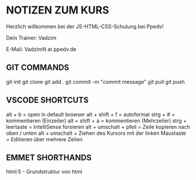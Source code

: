 # NOTIZEN ZUM KURS

Herzlich willkommen bei der JS-HTML-CSS-Schulung bei Ppedv!

Dein Trainer: Vadzim

E-Mail: VadzimN at ppedv.de

## GIT COMMANDS

git init
git clone
git add .
git commit -m "commit message"
git pull
git push

## VSCODE SHORTCUTS

alt + b = open in default browser
alt + shift + f = autoformat
strg + # = kommentieren (Einzeiler)
alt + shift + a = kommentieren (Mehrzeiler)
strg + leertaste = IntelliSense forsieren
alt + umschalt + pfeil = Zeile kopieren nach oben / unten
alt + umschalt + Ziehen des Kursors mit der linken Maustaste = Editieren über mehrere Zeilen

## EMMET SHORTHANDS

html:5 - Grundstruktur von html

